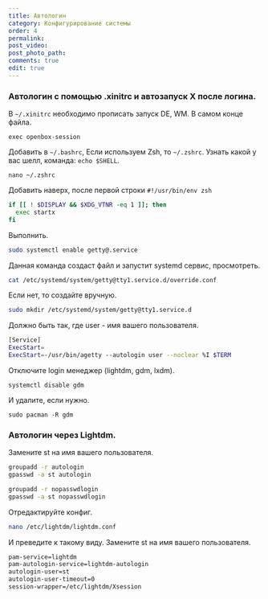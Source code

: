 ```yaml
---
title: Автологин
category: Конфигурирование системы
order: 4
permalink:
post_video: 
post_photo_path: 
comments: true
edit: true
---
```


### Автологин с помощью .xinitrc и автозапуск Х после логина.

В `~/.xinitrc` необходимо прописать запуск DE, WM. В самом конце файла.
```
exec openbox-session
```

Добавить в `~/.bashrc`, Если используем Zsh, то `~/.zshrc`. Узнать какой у вас шелл, команда: `echo $SHELL`.
```
nano ~/.zshrc
```

Добавить наверх, после первой строки `#!/usr/bin/env zsh`
```bash
if [[ ! $DISPLAY && $XDG_VTNR -eq 1 ]]; then
  exec startx
fi
```

Выполнить.
```bash
sudo systemctl enable getty@.service
```

Данная команда создаст файл и запустит systemd сервис, просмотреть.
```bash
cat /etc/systemd/system/getty@tty1.service.d/override.conf
```

Если нет, то создайте вручную.
```bash
sudo mkdir /etc/systemd/system/getty@tty1.service.d
```

Должно быть так, где user - имя вашего пользователя.
```bash
[Service]
ExecStart=
ExecStart=-/usr/bin/agetty --autologin user --noclear %I $TERM
```

Отключите login менеджер (lightdm, gdm, lxdm).
```
systemctl disable gdm
```

И удалите, если нужно.
```
sudo pacman -R gdm
```

### Автологин через Lightdm.

Замените st на имя вашего пользователя.

```bash
groupadd -r autologin
gpasswd -a st autologin

groupadd -r nopasswdlogin
gpasswd -a st nopasswdlogin
```

Отредактируйте конфиг.
```bash
nano /etc/lightdm/lightdm.conf
```

И преведите к такому виду. Замените st на имя вашего пользователя.
```bash
pam-service=lightdm
pam-autologin-service=lightdm-autologin
autologin-user=st
autologin-user-timeout=0
session-wrapper=/etc/lightdm/Xsession
```